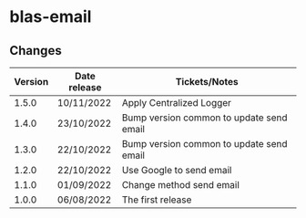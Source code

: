 # blas-email

## Changes

| Version | Date release | Tickets/Notes                            |
|---------|--------------|------------------------------------------|
| 1.5.0   | 10/11/2022   | Apply Centralized Logger                 |
| 1.4.0   | 23/10/2022   | Bump version common to update send email |
| 1.3.0   | 22/10/2022   | Bump version common to update send email |
| 1.2.0   | 22/10/2022   | Use Google to send email                 |
| 1.1.0   | 01/09/2022   | Change method send email                 |
| 1.0.0   | 06/08/2022   | The first release                        |
